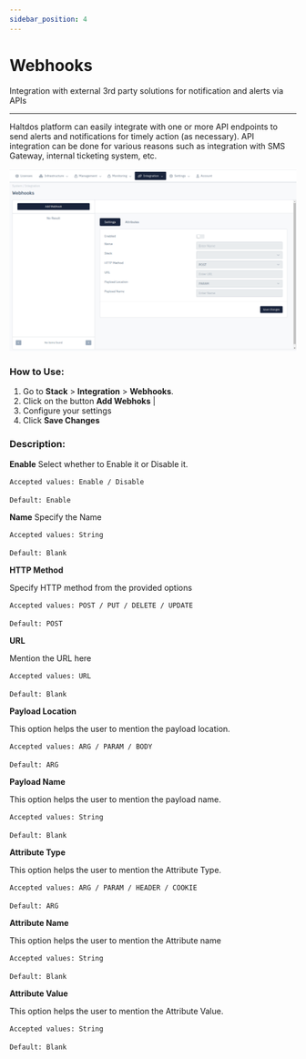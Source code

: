 ```yaml
---
sidebar_position: 4
---
```


# Webhooks

Integration with external 3rd party solutions for notification and alerts via APIs

---

Haltdos platform can easily integrate with one or more API endpoints to send alerts and notifications for timely action (as necessary). API integration can be done for various reasons such as integration with SMS Gateway, internal ticketing system, etc.

![webhooks](/img/platform/v8/docs/webhooks.png)

### How to Use:

1. Go to **Stack** > **Integration** > **Webhooks**.
2. Click on the button  **Add Webhoks**    |
3. Configure your settings
4. Click **Save Changes**

### Description:

**Enable**
Select whether to Enable it or Disable it. 

    Accepted values: Enable / Disable

    Default: Enable 

**Name**
Specify the Name 

    Accepted values: String

    Default: Blank 

**HTTP Method**

Specify HTTP method from the provided options

    Accepted values: POST / PUT / DELETE / UPDATE

    Default: POST 

**URL**

Mention the URL here

    Accepted values: URL

    Default: Blank 

**Payload Location**

This option helps the user to mention the payload location.

    Accepted values: ARG / PARAM / BODY

    Default: ARG 

**Payload Name**

This option helps the user to mention the payload name.

    Accepted values: String

    Default: Blank 

**Attribute Type**

This option helps the user to mention the Attribute Type.

    Accepted values: ARG / PARAM / HEADER / COOKIE

    Default: ARG 

**Attribute Name**

This option helps the user to mention the Attribute name

    Accepted values: String

    Default: Blank 

**Attribute Value**

This option helps the user to mention the Attribute Value.

    Accepted values: String

    Default: Blank 
